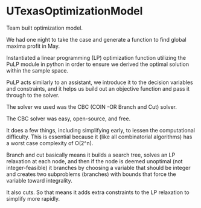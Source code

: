 # UTexasOptimizationModel

Team built optimization model.

We had one night to take the case and generate a function to find global maxima profit in May.

Instantiated a linear programming (LP) optimization function utilizing the PuLP module in python in order to ensure we derived the optimal solution within the sample space.

PuLP acts similarly to an assistant, we introduce it to the decision variables and constraints, and it helps us build out an objective function and pass it through to the solver.

The solver we used was the CBC (COIN -OR Branch and Cut) solver. 

The CBC solver was easy, open-source, and free.

It does a few things, including simplifying early, to lessen the computational difficulty. This is essential because it (like all combinatorial algorithms) has a worst case complexity of O(2^n).

Branch and cut basically means it builds a search tree, solves an LP relaxation at each node, and then if the node is deemed unoptimal (not integer-feasible) it branches by choosing a variable that should be integer and creates two subproblems (branches) with bounds that force the variable toward integrality.

It also cuts. So that means it adds extra constraints to the LP relaxation to simplify more rapidly.
